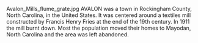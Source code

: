Avalon_Mills_flume_grate.jpg AVALON was a town in Rockingham County, North Carolina, in the United States. It was centered around a textiles mill constructed by Francis Henry Fries at the end of the 19th century. In 1911 the mill burnt down. Most the population moved their homes to Mayodan, North Carolina and the area was left abandoned.
